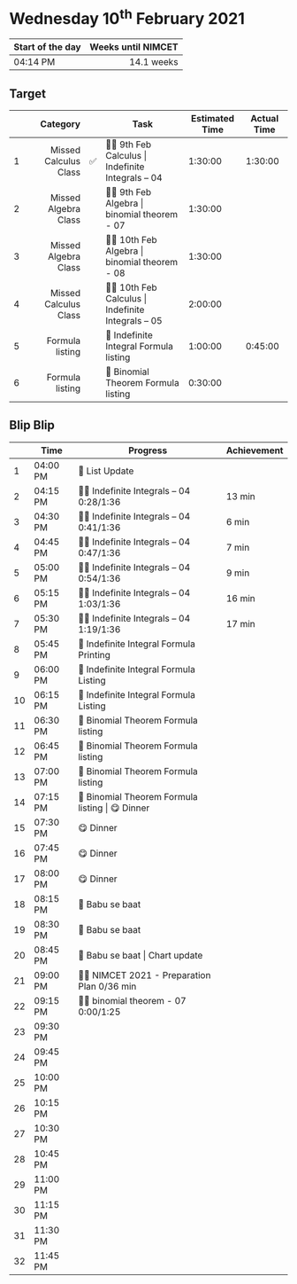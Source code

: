 # Wednesday 10<sup>th</sup> February 2021

| Start of the day | Weeks until NIMCET |
| ---------------- | -----------------: |
| 04:14 PM | 14.1 weeks |

## Target
|  |Category|      |Task| Estimated Time | Actual Time |
| - | -: | - | - | - | - |
|1|Missed Calculus Class|✅|👨‍🏫 9th Feb Calculus \| Indefinite Integrals – 04|1:30:00|1:30:00|
|2|Missed Algebra Class||👨‍🏫 9th Feb Algebra \| binomial theorem - 07|1:30:00||
|3|Missed Algebra Class||👨‍🏫 10th Feb Algebra \| binomial theorem - 08|1:30:00||
|4|Missed Calculus Class||👨‍🏫 10th Feb Calculus \| Indefinite Integrals – 05|2:00:00||
|5|Formula listing||📃 Indefinite Integral Formula listing|1:00:00|0:45:00|
|6|Formula listing||📃 Binomial Theorem Formula listing|0:30:00||

## Blip Blip

| |Time|Progress| Achievement   |
| - | - | - | - |
| 1 | 04:00 PM | 📃 List Update | |
| 2 | 04:15 PM | 👨‍🏫 Indefinite Integrals – 04 0:28/1:36 | 13 min |
| 3 | 04:30 PM | 👨‍🏫 Indefinite Integrals – 04 0:41/1:36 | 6 min |
| 4 | 04:45 PM | 👨‍🏫 Indefinite Integrals – 04 0:47/1:36 | 7 min       |
| 5 | 05:00 PM | 👨‍🏫 Indefinite Integrals – 04 0:54/1:36 | 9 min       |
| 6 | 05:15 PM | 👨‍🏫 Indefinite Integrals – 04 1:03/1:36 | 16 min |
| 7 | 05:30 PM | 👨‍🏫 Indefinite Integrals – 04 1:19/1:36 | 17 min |
| 8 | 05:45 PM | 📃 Indefinite Integral Formula Printing |  |
| 9 | 06:00 PM | 📃 Indefinite Integral Formula Listing | |
| 10 | 06:15 PM | 📃 Indefinite Integral Formula Listing | |
| 11 | 06:30 PM | 📃 Binomial Theorem Formula listing | |
| 12 | 06:45 PM | 📃 Binomial Theorem Formula listing | |
| 13 | 07:00 PM | 📃 Binomial Theorem Formula listing | |
| 14 | 07:15 PM | 📃 Binomial Theorem Formula listing \| 😋 Dinner | |
| 15 | 07:30 PM | 😋 Dinner | |
| 16 | 07:45 PM | 😋 Dinner | |
| 17 | 08:00 PM | 😋 Dinner | |
| 18 | 08:15 PM | 💛 Babu se baat | |
| 19 | 08:30 PM | 💛 Babu se baat | |
| 20 | 08:45 PM | 💛 Babu se baat \| Chart update | |
| 21 | 09:00 PM | 👨‍🏫 NIMCET 2021 - Preparation Plan 0/36 min | |
| 22 | 09:15 PM | 👨‍🏫 binomial theorem - 07 0:00/1:25 | |
| 23 | 09:30 PM | | |
| 24 | 09:45 PM | | |
| 25 | 10:00 PM | | |
| 26 | 10:15 PM | | |
| 27 | 10:30 PM | | |
| 28 | 10:45 PM | | |
| 29 | 11:00 PM | | |
| 30 | 11:15 PM | | |
| 31 | 11:30 PM | | |
| 32 | 11:45 PM | | |

